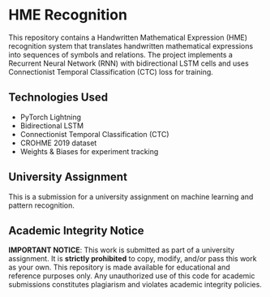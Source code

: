 # HME Recognition

This repository contains a Handwritten Mathematical Expression (HME) recognition system that translates handwritten mathematical expressions into sequences of symbols and relations. The project implements a Recurrent Neural Network (RNN) with bidirectional LSTM cells and uses Connectionist Temporal Classification (CTC) loss for training.

## Technologies Used

- PyTorch Lightning
- Bidirectional LSTM
- Connectionist Temporal Classification (CTC)
- CROHME 2019 dataset
- Weights & Biases for experiment tracking

## University Assignment

This is a submission for a university assignment on machine learning and pattern recognition.

## Academic Integrity Notice

**IMPORTANT NOTICE**: This work is submitted as part of a university assignment. It is **strictly prohibited** to copy, modify, and/or pass this work as your own. This repository is made available for educational and reference purposes only. Any unauthorized use of this code for academic submissions constitutes plagiarism and violates academic integrity policies.
